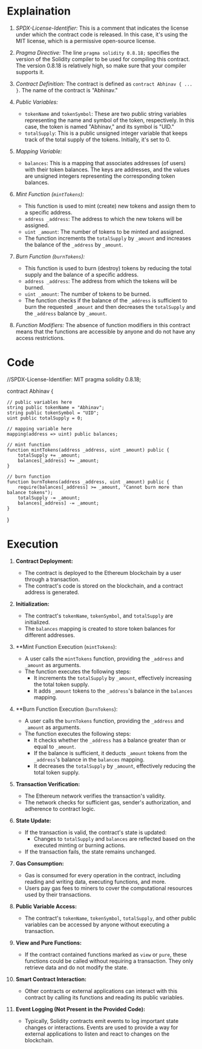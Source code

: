 # Explaination

1. *SPDX-License-Identifier:* This is a comment that indicates the license under which the contract code is released. In this case, it's using the MIT license, which is a permissive open-source license.

2. *Pragma Directive:* The line `pragma solidity 0.8.18;` specifies the version of the Solidity compiler to be used for compiling this contract. The version 0.8.18 is relatively high, so make sure that your compiler supports it.

3. *Contract Definition:* The contract is defined as `contract Abhinav { ... }`. The name of the contract is "Abhinav."

4. *Public Variables:*
   - `tokenName` and `tokenSymbol`: These are two public string variables representing the name and symbol of the token, respectively. In this case, the token is named "Abhinav," and its symbol is "UID."
   - `totalSupply`: This is a public unsigned integer variable that keeps track of the total supply of the tokens. Initially, it's set to 0.

5. *Mapping Variable:*
   - `balances`: This is a mapping that associates addresses (of users) with their token balances. The keys are addresses, and the values are unsigned integers representing the corresponding token balances.

6. *Mint Function (`mintTokens`):*
   - This function is used to mint (create) new tokens and assign them to a specific address.
   - `address _address`: The address to which the new tokens will be assigned.
   - `uint _amount`: The number of tokens to be minted and assigned.
   - The function increments the `totalSupply` by `_amount` and increases the balance of the `_address` by `_amount`.

7. *Burn Function (`burnTokens`):*
   - This function is used to burn (destroy) tokens by reducing the total supply and the balance of a specific address.
   - `address _address`: The address from which the tokens will be burned.
   - `uint _amount`: The number of tokens to be burned.
   - The function checks if the balance of the `_address` is sufficient to burn the requested `_amount` and then decreases the `totalSupply` and the `_address` balance by `_amount`.

8. *Function Modifiers:* The absence of function modifiers in this contract means that the functions are accessible by anyone and do not have any access restrictions.

# Code
//SPDX-License-Identifier: MIT
pragma solidity 0.8.18;


contract Abhinav {

    // public variables here
    string public tokenName = "Abhinav";
    string public tokenSymbol = "UID";
    uint public totalSupply = 0;

    // mapping variable here
    mapping(address => uint) public balances;

    // mint function
    function mintTokens(address _address, uint _amount) public {
        totalSupply += _amount;
        balances[_address] += _amount;
    }

    // burn function
    function burnTokens(address _address, uint _amount) public {
        require(balances[_address] >= _amount, "Cannot burn more than balance tokens");
        totalSupply -= _amount;
        balances[_address] -= _amount;
    }
}

# Execution

1. **Contract Deployment:**
   - The contract is deployed to the Ethereum blockchain by a user through a transaction.
   - The contract's code is stored on the blockchain, and a contract address is generated.

2. **Initialization:**
   - The contract's `tokenName`, `tokenSymbol`, and `totalSupply` are initialized.
   - The `balances` mapping is created to store token balances for different addresses.

3. **Mint Function Execution (`mintTokens`):
   - A user calls the `mintTokens` function, providing the `_address` and `_amount` as arguments.
   - The function executes the following steps:
     - It increments the `totalSupply` by `_amount`, effectively increasing the total token supply.
     - It adds `_amount` tokens to the `_address`'s balance in the `balances` mapping.

4. **Burn Function Execution (`burnTokens`):
   - A user calls the `burnTokens` function, providing the `_address` and `_amount` as arguments.
   - The function executes the following steps:
     - It checks whether the `_address` has a balance greater than or equal to `_amount`.
     - If the balance is sufficient, it deducts `_amount` tokens from the `_address`'s balance in the `balances` mapping.
     - It decreases the `totalSupply` by `_amount`, effectively reducing the total token supply.

5. **Transaction Verification:**
   - The Ethereum network verifies the transaction's validity.
   - The network checks for sufficient gas, sender's authorization, and adherence to contract logic.

6. **State Update:**
   - If the transaction is valid, the contract's state is updated:
     - Changes to `totalSupply` and `balances` are reflected based on the executed minting or burning actions.
   - If the transaction fails, the state remains unchanged.

7. **Gas Consumption:**
   - Gas is consumed for every operation in the contract, including reading and writing data, executing functions, and more.
   - Users pay gas fees to miners to cover the computational resources used by their transactions.

8. **Public Variable Access:**
   - The contract's `tokenName`, `tokenSymbol`, `totalSupply`, and other public variables can be accessed by anyone without executing a transaction.

9. **View and Pure Functions:**
   - If the contract contained functions marked as `view` or `pure`, these functions could be called without requiring a transaction. They only retrieve data and do not modify the state.

10. **Smart Contract Interaction:**
    - Other contracts or external applications can interact with this contract by calling its functions and reading its public variables.
  
11. **Event Logging (Not Present in the Provided Code):**
    - Typically, Solidity contracts emit events to log important state changes or interactions. Events are used to provide a way for external applications to listen and react to changes on the blockchain.

